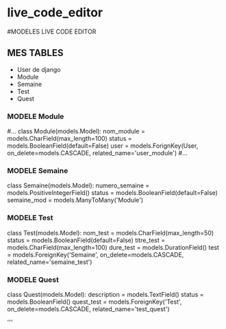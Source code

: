 # live_code_editor

#MODELES LIVE CODE EDITOR

## MES TABLES
* User de django
* Module
* Semaine
* Test
* Quest

### MODELE Module
#...
class Module(models.Model):
  nom_module = models.CharField(max_length=100)
  status = models.BooleanField(default=False)
  user = models.ForignKey(User, on_delete=models.CASCADE, related_name='user_module')
#...
  
### MODELE Semaine
class Semaine(models.Model):
  numero_semaine = models.PositiveIntegerField()
  status = models.BooleanField(default=False)
  semaine_mod = models.ManyToMany('Module')
  
### MODELE Test
class Test(models.Model):
  nom_test = models.CharField(max_length=50)
  status = models.BooleanField(default=False)
  titre_test = models.CharField(max_length=100)
  dure_test = models.DurationField()
  test = models.ForeignKey('Semaine', on_delete=models.CASCADE, related_name='semaine_test')
  
### MODELE Quest
class Quest(models.Model):
  description = models.TextField()
  status = models.BooleanField()
  quest_test = models.ForeignKey('Test', on_delete=models.CASCADE, related_name='test_quest')
  

'''
